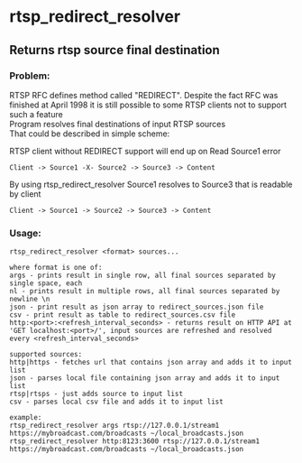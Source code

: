 # rtsp_redirect_resolver
## Returns rtsp source final destination

### Problem:
RTSP RFC defines method called "REDIRECT". Despite the fact RFC was finished at April 1998 it is still possible to some RTSP clients not to support such a feature  
Program resolves final destinations of input RTSP sources  
That could be described in simple scheme:  

RTSP client without REDIRECT support will end up on Read Source1 error

    Client -> Source1 -X- Source2 -> Source3 -> Content

By using rtsp_redirect_resolver Source1 resolves to Source3 that is readable by client

    Client -> Source1 -> Source2 -> Source3 -> Content


### Usage:
    rtsp_redirect_resolver <format> sources...
    
    where format is one of:
    args - prints result in single row, all final sources separated by single space, each
    nl - prints result in multiple rows, all final sources separated by newline \n
    json - print result as json array to redirect_sources.json file
    csv - print result as table to redirect_sources.csv file
    http:<port>:<refresh_interval_seconds> - returns result on HTTP API at 'GET localhost:<port>/', input sources are refreshed and resolved every <refresh_interval_seconds>
    
    supported sources:
    http|https - fetches url that contains json array and adds it to input list
    json - parses local file containing json array and adds it to input list
    rtsp|rtsps - just adds source to input list
    csv - parses local csv file and adds it to input list
    
    example:
    rtsp_redirect_resolver args rtsp://127.0.0.1/stream1 https://mybroadcast.com/broadcasts ~/local_broadcasts.json
    rtsp_redirect_resolver http:8123:3600 rtsp://127.0.0.1/stream1 https://mybroadcast.com/broadcasts ~/local_broadcasts.json
